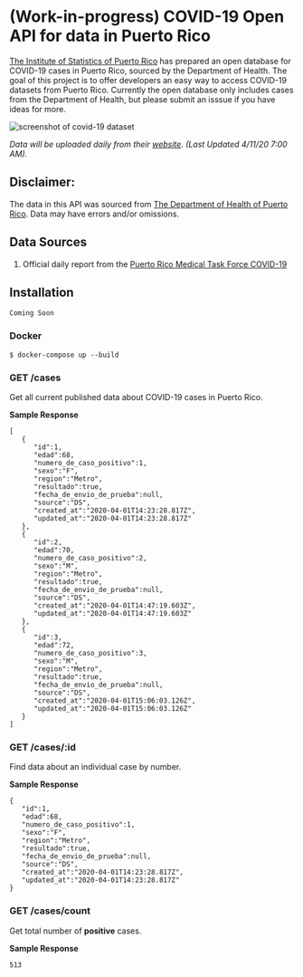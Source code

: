 # (Work-in-progress) COVID-19 Open API for data in Puerto Rico

[The Institute of Statistics of Puerto Rico](https://estadisticas.pr/en) has prepared an open database for COVID-19 cases in Puerto Rico, sourced by the Department of Health. The goal of this project is to offer developers an easy way to access COVID-19 datasets from Puerto Rico. Currently the open database only includes cases from the Department of Health, but please submit an isssue if you have ideas for more.

![screenshot of covid-19 dataset](docs/covid19database.png)

*Data will be uploaded daily from their [website](https://estadisticas.pr/en/covid-19). (Last Updated 4/11/20 7:00 AM).*

## **Disclaimer:**

The data in this API was sourced from [The Department of Health of Puerto Rico](http://salud.gov.pr/). Data may have errors and/or omissions.

## Data Sources

1. Official daily report from the [Puerto Rico Medical Task Force COVID-19](data/README.md)

## Installation

```Coming Soon```

### Docker

```
$ docker-compose up --build
```

### GET /cases

Get all current published data about COVID-19 cases in Puerto Rico.

**Sample Response**

```
[
   {
      "id":1,
      "edad":68,
      "numero_de_caso_positivo":1,
      "sexo":"F",
      "region":"Metro",
      "resultado":true,
      "fecha_de_envio_de_prueba":null,
      "source":"DS",
      "created_at":"2020-04-01T14:23:28.817Z",
      "updated_at":"2020-04-01T14:23:28.817Z"
   },
   {
      "id":2,
      "edad":70,
      "numero_de_caso_positivo":2,
      "sexo":"M",
      "region":"Metro",
      "resultado":true,
      "fecha_de_envio_de_prueba":null,
      "source":"DS",
      "created_at":"2020-04-01T14:47:19.603Z",
      "updated_at":"2020-04-01T14:47:19.603Z"
   },
   {
      "id":3,
      "edad":72,
      "numero_de_caso_positivo":3,
      "sexo":"M",
      "region":"Metro",
      "resultado":true,
      "fecha_de_envio_de_prueba":null,
      "source":"DS",
      "created_at":"2020-04-01T15:06:03.126Z",
      "updated_at":"2020-04-01T15:06:03.126Z"
   }
]
```

### GET /cases/:id

Find data about an individual case by number.

**Sample Response**

```
{
   "id":1,
   "edad":68,
   "numero_de_caso_positivo":1,
   "sexo":"F",
   "region":"Metro",
   "resultado":true,
   "fecha_de_envio_de_prueba":null,
   "source":"DS",
   "created_at":"2020-04-01T14:23:28.817Z",
   "updated_at":"2020-04-01T14:23:28.817Z"
}
```

### GET /cases/count

Get total number of **positive** cases.

**Sample Response**

```
513
```
